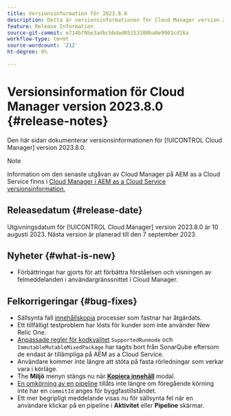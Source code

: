 ```yaml
---
title: Versionsinformation för 2023.8.0
description: Detta är versionsinformationen för Cloud Manager version 2023.8.0.
feature: Release Information
source-git-commit: e714b79be3adbcbbdad05153100ba0e9901cd16a
workflow-type: tm+mt
source-wordcount: '212'
ht-degree: 0%

---
```



# Versionsinformation för Cloud Manager version 2023.8.0 {#release-notes}

Den här sidan dokumenterar versionsinformationen för [!UICONTROL Cloud Manager] version 2023.8.0.

>[!NOTE]
>
>Information om den senaste utgåvan av Cloud Manager på AEM as a Cloud Service finns i [Cloud Manager i AEM as a Cloud Service versionsinformation.](https://experienceleague.adobe.com/docs/experience-manager-cloud-service/content/implementing/using-cloud-manager/release-notes-cloud-manager/release-notes-cm-current.html)

## Releasedatum {#release-date}

Utgivningsdatum för [!UICONTROL Cloud Manager] version 2023.8.0 är 10 augusti 2023. Nästa version är planerad till den 7 september 2023.

## Nyheter {#what-is-new}

* Förbättringar har gjorts för att förbättra förståelsen och visningen av felmeddelanden i användargränssnittet i Cloud Manager.

## Felkorrigeringar {#bug-fixes}

* Sällsynta fall [innehållskopia](/help/using/content-copy.md) processer som fastnar har åtgärdats.
* Ett tillfälligt testproblem har lösts för kunder som inte använder New Relic One.
* [Anpassade regler för kodkvalitet](/help/using/custom-code-quality-rules.md) `SupportedRunmode` och `ImmutableMutableMixedPackage` har tagits bort från SonarQube eftersom de endast är tillämpliga på AEM as a Cloud Service.
* Användare kommer inte längre att stöta på fasta rörledningar som verkar vara i körläge.
* The **Miljö** menyn stängs nu när **[Kopiera innehåll](/help/using/content-copy.md)** modal.
* [En omkörning av en pipeline](/help/using/code-deployment.md#reexecute-deployment) tillåts inte längre om föregående körning inte har en `commitId` anges för byggfastillståndet.
* Ett mer begripligt meddelande visas nu för sällsynta fel när en användare klickar på en pipeline i **Aktivitet** eller **Pipeline** skärmar.
